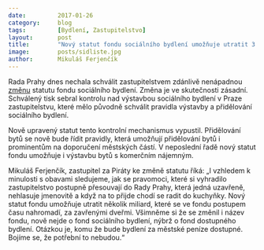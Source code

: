 ```yaml
---
date:         2017-01-26
category:     blog
tags:         [Bydlení, Zastupitelstvo]
layout:       post
title:        "Nový statut fondu sociálního bydlení umožňuje utratit 3 miliardy korun bez kontroly zastupitelstva" 
image:        posts/sidliste.jpg
author:       Mikuláš Ferjenčík
---
```


Rada Prahy dnes nechala schválit zastupitelstvem zdánlivě nenápadnou [změnu](/assets/pdf/4764.pdf) statutu fondu sociálního bydlení. Změna je ve skutečnosti zásadní. Schválený tisk sebral kontrolu nad výstavbou sociálního bydlení v Praze zastupitelstvu, které mělo původně schválit pravidla výstavby a přidělování sociálního bydlení. 

Nově upravený statut tento kontrolní mechanismus vypustil. Přidělování bytů se nově bude řídit pravidly, která umožňují přidělování bytů i prominentům na doporučení městských částí. V neposlední řadě nový statut fondu umožňuje i výstavbu bytů s komerčním nájemným. 

Mikuláš Ferjenčík, zastupitel za Piráty ke změně statutu říká: „I vzhledem k minulosti s obavami sledujeme, jak se pravomoci, které si vyhradilo zastupitelstvo postupně přesouvají do Rady Prahy, která jedná uzavřeně, nehlasuje jmenovitě a když na to přijde chodí se radit do kuchyňky. Nový statut fondu umožňuje utratit několik miliard, které se ve fondu postupem času nahromadí, za zavřenými dveřmi. Všimněme si že se změnil i název fondu, nově nejde o fond sociálního bydlení, nýbrž o fond dostupného bydlení. Otázkou je, komu že bude bydlení za městské peníze dostupné. Bojíme se, že potřební to nebudou.“

